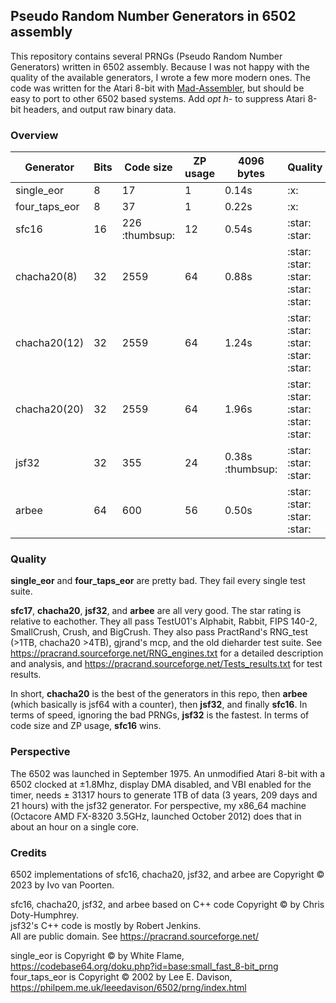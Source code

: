 ## Pseudo Random Number Generators in 6502 assembly

This repository contains several PRNGs (Pseudo Random Number Generators) written in 6502 assembly.
Because I was not happy with the quality of the available generators, I wrote a few more modern ones.
The code was written for the Atari 8-bit with [Mad-Assembler](https://github.com/tebe6502/Mad-Assembler), but should be easy to port to other 6502 based systems.
Add *opt h-* to suppress Atari 8-bit headers, and output raw binary data.

### Overview

<table>
    <thead>
        <tr>
            <th>Generator</th>
            <th>Bits</th>
            <th>Code size</th>
            <th>ZP usage</th>
            <th>4096 bytes</th>
            <th>Quality</th>
            <th>Notes</th>
        </tr>
    </thead>
    <tbody>
        <tr>
            <td>single_eor</td>
            <td>8</td>
            <td>17</td>
            <td>1</td>
            <td>0.14s</td>
            <td>:x:</td>
            <td></td>
        </tr>
        <tr>
            <td>four_taps_eor</td>
            <td>8</td>
            <td>37</td>
            <td>1</td>
            <td>0.22s</td>
            <td>:x:</td>
            <td></td>
        </tr>
        <tr>
            <td>sfc16</td>
            <td>16</td>
            <td>226 :thumbsup:</td>
            <td>12</td>
            <td>0.54s</td>
            <td>:star: :star:</td>
            <td>smallest</td>
        </tr>
        <tr>
            <td>chacha20(8)</td>
            <td>32</td>
            <td>2559</td>
            <td>64</td>
            <td>0.88s</td>
            <td>:star: :star: :star: :star: :star:</td>
            <td rowspan=3 >crypto, random access</td>
        </tr>
        <tr>
            <td>chacha20(12)</td>
            <td>32</td>
            <td>2559</td>
            <td>64</td>
            <td>1.24s</td>
            <td>:star: :star: :star: :star: :star:</td>
        </tr>
        <tr>
            <td>chacha20(20)</td>
            <td>32</td>
            <td>2559</td>
            <td>64</td>
            <td>1.96s</td>
            <td>:star: :star: :star: :star: :star:</td>
        </tr>
        <tr>
            <td>jsf32</td>
            <td>32</td>
            <td>355</td>
            <td>24</td>
            <td>0.38s :thumbsup:</td>
            <td>:star: :star: :star:</td>
            <td>fastest</td>
        </tr>
        <tr>
            <td>arbee</td>
            <td>64</td>
            <td>600</td>
            <td>56</td>
            <td>0.50s</td>
            <td>:star: :star: :star: :star:</td>
            <td>entropy pooling</td>
        </tr>
    </tbody>
</table>


### Quality

**single_eor** and **four_taps_eor** are pretty bad. They fail every single test suite.

**sfc17**, **chacha20**, **jsf32**, and **arbee** are all very good. The star rating is relative to eachother.
They all pass TestU01's Alphabit, Rabbit, FIPS 140-2, SmallCrush, Crush, and BigCrush.
They also pass PractRand's RNG_test (>1TB, chacha20 >4TB), gjrand's mcp, and the old dieharder test suite.
See https://pracrand.sourceforge.net/RNG_engines.txt for a detailed description and analysis, and
https://pracrand.sourceforge.net/Tests_results.txt for test results.

In short, **chacha20** is the best of the generators in this repo, then **arbee** (which basically is jsf64 with a counter), then **jsf32**, and finally **sfc16**.
In terms of speed, ignoring the bad PRNGs, **jsf32** is the fastest. In terms of code size and ZP usage, **sfc16** wins.

### Perspective

The 6502 was launched in September 1975. An unmodified Atari 8-bit with a 6502 clocked at ±1.8Mhz, display DMA disabled, and VBI enabled for the timer, needs ± 31317 hours to generate 1TB of data (3 years, 209 days and 21 hours) with the jsf32 generator. For perspective, my x86_64 machine (Octacore AMD FX-8320 3.5GHz, launched October 2012) does that in about an hour on a single core.

### Credits

6502 implementations of sfc16, chacha20, jsf32, and arbee are Copyright © 2023 by Ivo van Poorten.

sfc16, chacha20, jsf32, and arbee based on C++ code Copyright © by Chris Doty-Humphrey.  
jsf32's C++ code is mostly by Robert Jenkins.  
All are public domain. See https://pracrand.sourceforge.net/

single_eor is Copyright © by White Flame, https://codebase64.org/doku.php?id=base:small_fast_8-bit_prng  
four_taps_eor is Copyright © 2002 by Lee E. Davison, https://philpem.me.uk/leeedavison/6502/prng/index.html  

